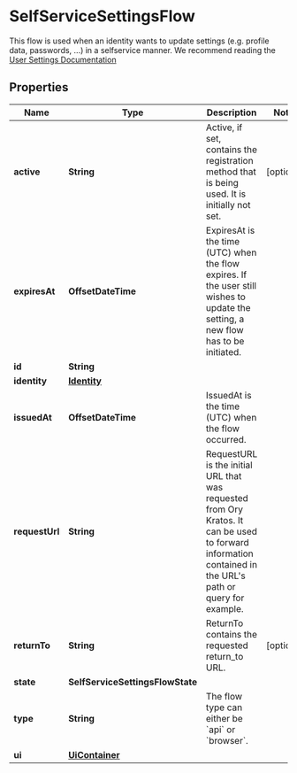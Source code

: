

# SelfServiceSettingsFlow

This flow is used when an identity wants to update settings (e.g. profile data, passwords, ...) in a selfservice manner.  We recommend reading the [User Settings Documentation](../self-service/flows/user-settings)

## Properties

| Name | Type | Description | Notes |
|------------ | ------------- | ------------- | -------------|
|**active** | **String** | Active, if set, contains the registration method that is being used. It is initially not set. |  [optional] |
|**expiresAt** | **OffsetDateTime** | ExpiresAt is the time (UTC) when the flow expires. If the user still wishes to update the setting, a new flow has to be initiated. |  |
|**id** | **String** |  |  |
|**identity** | [**Identity**](Identity.md) |  |  |
|**issuedAt** | **OffsetDateTime** | IssuedAt is the time (UTC) when the flow occurred. |  |
|**requestUrl** | **String** | RequestURL is the initial URL that was requested from Ory Kratos. It can be used to forward information contained in the URL&#39;s path or query for example. |  |
|**returnTo** | **String** | ReturnTo contains the requested return_to URL. |  [optional] |
|**state** | **SelfServiceSettingsFlowState** |  |  |
|**type** | **String** | The flow type can either be &#x60;api&#x60; or &#x60;browser&#x60;. |  |
|**ui** | [**UiContainer**](UiContainer.md) |  |  |



